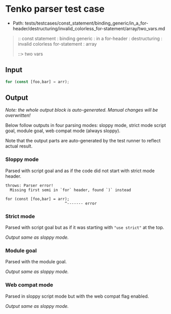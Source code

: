 # Tenko parser test case

- Path: tests/testcases/const_statement/binding_generic/in_a_for-header/destructuring/invalid_colorless_for-statement/array/two_vars.md

> :: const statement : binding generic : in a for-header : destructuring : invalid colorless for-statement : array
>
> ::> two vars

## Input

`````js
for (const [foo,bar] = arr);
`````

## Output

_Note: the whole output block is auto-generated. Manual changes will be overwritten!_

Below follow outputs in four parsing modes: sloppy mode, strict mode script goal, module goal, web compat mode (always sloppy).

Note that the output parts are auto-generated by the test runner to reflect actual result.

### Sloppy mode

Parsed with script goal and as if the code did not start with strict mode header.

`````
throws: Parser error!
  Missing first semi in `for` header, found `)` instead

for (const [foo,bar] = arr);
                          ^------- error
`````

### Strict mode

Parsed with script goal but as if it was starting with `"use strict"` at the top.

_Output same as sloppy mode._

### Module goal

Parsed with the module goal.

_Output same as sloppy mode._

### Web compat mode

Parsed in sloppy script mode but with the web compat flag enabled.

_Output same as sloppy mode._
